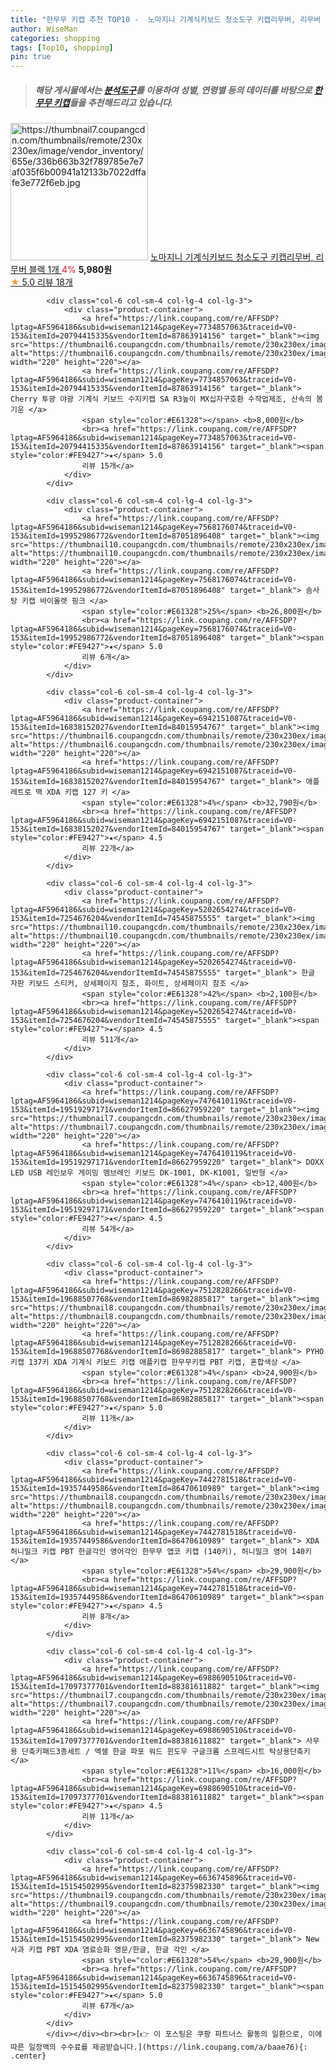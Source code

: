 ```yaml
---
title: "한무무 키캡 추천 TOP10 -  노마지니 기계식키보드 청소도구 키캡리무버, 리무버 블랙 1개 "
author: WiseMan
categories: shopping
tags: [Top10, shopping]
pin: true
---
```


> ##### 해당 게시물에서는 [**분석도구**](https://itemscout.io/)를 이용하여 **성별**, **연령별** 등의 데이터를 바탕으로 [**한무무 키캡**](https://link.coupang.com/a/baae76)들을 추천해드리고 있습니다.
<div class="container"><div class="row">
            <div class="col-6 col-sm-4 col-lg-4 col-lg-3">
                <div class="product-container">
                    <a href="https://link.coupang.com/re/AFFSDP?lptag=AF5964186&subid=wiseman1214&pageKey=7718881373&traceid=V0-153&itemId=20710196132&vendorItemId=87983743852" target="_blank"><img src="https://thumbnail7.coupangcdn.com/thumbnails/remote/230x230ex/image/vendor_inventory/655e/336b663b32f789785e7e7af035f6b00941a12133b7022dffafe3e772f6eb.jpg" alt="https://thumbnail7.coupangcdn.com/thumbnails/remote/230x230ex/image/vendor_inventory/655e/336b663b32f789785e7e7af035f6b00941a12133b7022dffafe3e772f6eb.jpg" width="220" height="220"></a>
                    <a href="https://link.coupang.com/re/AFFSDP?lptag=AF5964186&subid=wiseman1214&pageKey=7718881373&traceid=V0-153&itemId=20710196132&vendorItemId=87983743852" target="_blank"> 노마지니 기계식키보드 청소도구 키캡리무버, 리무버 블랙 1개 </a>
                    <span style="color:#E61328">4%</span> <b>5,980원</b>
                    <br><a href="https://link.coupang.com/re/AFFSDP?lptag=AF5964186&subid=wiseman1214&pageKey=7718881373&traceid=V0-153&itemId=20710196132&vendorItemId=87983743852" target="_blank"><span style="color:#FE9427">★</span> 5.0
                    리뷰 18개</a>
                </div>
            </div>
            
            <div class="col-6 col-sm-4 col-lg-4 col-lg-3">
                <div class="product-container">
                    <a href="https://link.coupang.com/re/AFFSDP?lptag=AF5964186&subid=wiseman1214&pageKey=7734857063&traceid=V0-153&itemId=20794415335&vendorItemId=87863914156" target="_blank"><img src="https://thumbnail6.coupangcdn.com/thumbnails/remote/230x230ex/image/vendor_inventory/48c2/441fb4a75b906a9d33e7f387d9986b8d75751995b4bd0f642f2dbb5ea4b2.jpg" alt="https://thumbnail6.coupangcdn.com/thumbnails/remote/230x230ex/image/vendor_inventory/48c2/441fb4a75b906a9d33e7f387d9986b8d75751995b4bd0f642f2dbb5ea4b2.jpg" width="220" height="220"></a>
                    <a href="https://link.coupang.com/re/AFFSDP?lptag=AF5964186&subid=wiseman1214&pageKey=7734857063&traceid=V0-153&itemId=20794415335&vendorItemId=87863914156" target="_blank"> Cherry 투광 야광 기계식 키보드 수지키캡 SA R3높이 MX십자구호환 수작업제조, 산속의 봄기운 </a>
                    <span style="color:#E61328"></span> <b>8,000원</b>
                    <br><a href="https://link.coupang.com/re/AFFSDP?lptag=AF5964186&subid=wiseman1214&pageKey=7734857063&traceid=V0-153&itemId=20794415335&vendorItemId=87863914156" target="_blank"><span style="color:#FE9427">★</span> 5.0
                    리뷰 15개</a>
                </div>
            </div>
            
            <div class="col-6 col-sm-4 col-lg-4 col-lg-3">
                <div class="product-container">
                    <a href="https://link.coupang.com/re/AFFSDP?lptag=AF5964186&subid=wiseman1214&pageKey=7568176074&traceid=V0-153&itemId=19952986772&vendorItemId=87051896408" target="_blank"><img src="https://thumbnail10.coupangcdn.com/thumbnails/remote/230x230ex/image/vendor_inventory/eea3/ed5d0278c5cb532f9a91eee4ad2fae8e38bae39adf5a67cb8550a286a1b7.jpg" alt="https://thumbnail10.coupangcdn.com/thumbnails/remote/230x230ex/image/vendor_inventory/eea3/ed5d0278c5cb532f9a91eee4ad2fae8e38bae39adf5a67cb8550a286a1b7.jpg" width="220" height="220"></a>
                    <a href="https://link.coupang.com/re/AFFSDP?lptag=AF5964186&subid=wiseman1214&pageKey=7568176074&traceid=V0-153&itemId=19952986772&vendorItemId=87051896408" target="_blank"> 솜사탕 키캡 바이올렛 핑크 </a>
                    <span style="color:#E61328">25%</span> <b>26,800원</b>
                    <br><a href="https://link.coupang.com/re/AFFSDP?lptag=AF5964186&subid=wiseman1214&pageKey=7568176074&traceid=V0-153&itemId=19952986772&vendorItemId=87051896408" target="_blank"><span style="color:#FE9427">★</span> 5.0
                    리뷰 6개</a>
                </div>
            </div>
            
            <div class="col-6 col-sm-4 col-lg-4 col-lg-3">
                <div class="product-container">
                    <a href="https://link.coupang.com/re/AFFSDP?lptag=AF5964186&subid=wiseman1214&pageKey=6942151087&traceid=V0-153&itemId=16838152027&vendorItemId=84015954767" target="_blank"><img src="https://thumbnail6.coupangcdn.com/thumbnails/remote/230x230ex/image/vendor_inventory/ef00/7fdf0bd2ec719f250281e37b711182c12e6d9518cfbe7116ef3956c79c3b.jpg" alt="https://thumbnail6.coupangcdn.com/thumbnails/remote/230x230ex/image/vendor_inventory/ef00/7fdf0bd2ec719f250281e37b711182c12e6d9518cfbe7116ef3956c79c3b.jpg" width="220" height="220"></a>
                    <a href="https://link.coupang.com/re/AFFSDP?lptag=AF5964186&subid=wiseman1214&pageKey=6942151087&traceid=V0-153&itemId=16838152027&vendorItemId=84015954767" target="_blank"> 애플 레트로 맥 XDA 키캡 127 키 </a>
                    <span style="color:#E61328">4%</span> <b>32,790원</b>
                    <br><a href="https://link.coupang.com/re/AFFSDP?lptag=AF5964186&subid=wiseman1214&pageKey=6942151087&traceid=V0-153&itemId=16838152027&vendorItemId=84015954767" target="_blank"><span style="color:#FE9427">★</span> 4.5
                    리뷰 22개</a>
                </div>
            </div>
            
            <div class="col-6 col-sm-4 col-lg-4 col-lg-3">
                <div class="product-container">
                    <a href="https://link.coupang.com/re/AFFSDP?lptag=AF5964186&subid=wiseman1214&pageKey=5202654274&traceid=V0-153&itemId=7254676204&vendorItemId=74545875555" target="_blank"><img src="https://thumbnail10.coupangcdn.com/thumbnails/remote/230x230ex/image/vendor_inventory/7599/c2a3773c419a1dc6d9f4e6e756b97ec409f7f35a7e88a78fc79506565708.jpeg" alt="https://thumbnail10.coupangcdn.com/thumbnails/remote/230x230ex/image/vendor_inventory/7599/c2a3773c419a1dc6d9f4e6e756b97ec409f7f35a7e88a78fc79506565708.jpeg" width="220" height="220"></a>
                    <a href="https://link.coupang.com/re/AFFSDP?lptag=AF5964186&subid=wiseman1214&pageKey=5202654274&traceid=V0-153&itemId=7254676204&vendorItemId=74545875555" target="_blank"> 한글 자판 키보드 스티커, 상세페이지 참조, 화이트, 상세페이지 참조 </a>
                    <span style="color:#E61328">42%</span> <b>2,100원</b>
                    <br><a href="https://link.coupang.com/re/AFFSDP?lptag=AF5964186&subid=wiseman1214&pageKey=5202654274&traceid=V0-153&itemId=7254676204&vendorItemId=74545875555" target="_blank"><span style="color:#FE9427">★</span> 4.5
                    리뷰 511개</a>
                </div>
            </div>
            
            <div class="col-6 col-sm-4 col-lg-4 col-lg-3">
                <div class="product-container">
                    <a href="https://link.coupang.com/re/AFFSDP?lptag=AF5964186&subid=wiseman1214&pageKey=7476410119&traceid=V0-153&itemId=19519297171&vendorItemId=86627959220" target="_blank"><img src="https://thumbnail7.coupangcdn.com/thumbnails/remote/230x230ex/image/vendor_inventory/0a5d/a5b66da653c26790edb139ecd8a3a82935061ffae8ea121724be52277f5b.jpg" alt="https://thumbnail7.coupangcdn.com/thumbnails/remote/230x230ex/image/vendor_inventory/0a5d/a5b66da653c26790edb139ecd8a3a82935061ffae8ea121724be52277f5b.jpg" width="220" height="220"></a>
                    <a href="https://link.coupang.com/re/AFFSDP?lptag=AF5964186&subid=wiseman1214&pageKey=7476410119&traceid=V0-153&itemId=19519297171&vendorItemId=86627959220" target="_blank"> DOXX LED USB 레인보우 게이밍 멤브레인 키보드 DK-1001, DK-K1001, 일반형 </a>
                    <span style="color:#E61328">4%</span> <b>12,400원</b>
                    <br><a href="https://link.coupang.com/re/AFFSDP?lptag=AF5964186&subid=wiseman1214&pageKey=7476410119&traceid=V0-153&itemId=19519297171&vendorItemId=86627959220" target="_blank"><span style="color:#FE9427">★</span> 4.5
                    리뷰 54개</a>
                </div>
            </div>
            
            <div class="col-6 col-sm-4 col-lg-4 col-lg-3">
                <div class="product-container">
                    <a href="https://link.coupang.com/re/AFFSDP?lptag=AF5964186&subid=wiseman1214&pageKey=7512828266&traceid=V0-153&itemId=19688507768&vendorItemId=86982885817" target="_blank"><img src="https://thumbnail8.coupangcdn.com/thumbnails/remote/230x230ex/image/vendor_inventory/c4bf/0f9b4a4342fdd3375577076c981176e387f2722560a1fe4a321bd3dbea5d.jpg" alt="https://thumbnail8.coupangcdn.com/thumbnails/remote/230x230ex/image/vendor_inventory/c4bf/0f9b4a4342fdd3375577076c981176e387f2722560a1fe4a321bd3dbea5d.jpg" width="220" height="220"></a>
                    <a href="https://link.coupang.com/re/AFFSDP?lptag=AF5964186&subid=wiseman1214&pageKey=7512828266&traceid=V0-153&itemId=19688507768&vendorItemId=86982885817" target="_blank"> PYHO 키캡 137키 XDA 기계식 키보드 키캡 애플키캡 한무무키캡 PBT 키캡, 혼합색상 </a>
                    <span style="color:#E61328">4%</span> <b>24,900원</b>
                    <br><a href="https://link.coupang.com/re/AFFSDP?lptag=AF5964186&subid=wiseman1214&pageKey=7512828266&traceid=V0-153&itemId=19688507768&vendorItemId=86982885817" target="_blank"><span style="color:#FE9427">★</span> 5.0
                    리뷰 11개</a>
                </div>
            </div>
            
            <div class="col-6 col-sm-4 col-lg-4 col-lg-3">
                <div class="product-container">
                    <a href="https://link.coupang.com/re/AFFSDP?lptag=AF5964186&subid=wiseman1214&pageKey=7442781518&traceid=V0-153&itemId=19357449586&vendorItemId=86470610989" target="_blank"><img src="https://thumbnail8.coupangcdn.com/thumbnails/remote/230x230ex/image/vendor_inventory/b3b1/2bbfed8bb929e4d26e2477cdaf6cb582994d6352e7c5bf3003c463d4340a.jpg" alt="https://thumbnail8.coupangcdn.com/thumbnails/remote/230x230ex/image/vendor_inventory/b3b1/2bbfed8bb929e4d26e2477cdaf6cb582994d6352e7c5bf3003c463d4340a.jpg" width="220" height="220"></a>
                    <a href="https://link.coupang.com/re/AFFSDP?lptag=AF5964186&subid=wiseman1214&pageKey=7442781518&traceid=V0-153&itemId=19357449586&vendorItemId=86470610989" target="_blank"> XDA 허니밀크 키캡 PBT 한글각인 영어각인 한무무 앱코 키캡 (140키), 허니밀크 영어 140키 </a>
                    <span style="color:#E61328">54%</span> <b>29,900원</b>
                    <br><a href="https://link.coupang.com/re/AFFSDP?lptag=AF5964186&subid=wiseman1214&pageKey=7442781518&traceid=V0-153&itemId=19357449586&vendorItemId=86470610989" target="_blank"><span style="color:#FE9427">★</span> 4.5
                    리뷰 8개</a>
                </div>
            </div>
            
            <div class="col-6 col-sm-4 col-lg-4 col-lg-3">
                <div class="product-container">
                    <a href="https://link.coupang.com/re/AFFSDP?lptag=AF5964186&subid=wiseman1214&pageKey=6988690510&traceid=V0-153&itemId=17097377701&vendorItemId=88381611882" target="_blank"><img src="https://thumbnail7.coupangcdn.com/thumbnails/remote/230x230ex/image/vendor_inventory/afee/c46dee26da047a15a56115c4434297fa0de551abcf1e43a6585993f8ba16.jpg" alt="https://thumbnail7.coupangcdn.com/thumbnails/remote/230x230ex/image/vendor_inventory/afee/c46dee26da047a15a56115c4434297fa0de551abcf1e43a6585993f8ba16.jpg" width="220" height="220"></a>
                    <a href="https://link.coupang.com/re/AFFSDP?lptag=AF5964186&subid=wiseman1214&pageKey=6988690510&traceid=V0-153&itemId=17097377701&vendorItemId=88381611882" target="_blank"> 사무용 단축키패드3종세트 / 엑셀 한글 파포 워드 윈도우 구글크롬 스프레드시트 탁상용단축키 </a>
                    <span style="color:#E61328">11%</span> <b>16,000원</b>
                    <br><a href="https://link.coupang.com/re/AFFSDP?lptag=AF5964186&subid=wiseman1214&pageKey=6988690510&traceid=V0-153&itemId=17097377701&vendorItemId=88381611882" target="_blank"><span style="color:#FE9427">★</span> 4.5
                    리뷰 11개</a>
                </div>
            </div>
            
            <div class="col-6 col-sm-4 col-lg-4 col-lg-3">
                <div class="product-container">
                    <a href="https://link.coupang.com/re/AFFSDP?lptag=AF5964186&subid=wiseman1214&pageKey=6636745896&traceid=V0-153&itemId=15154502995&vendorItemId=82375982330" target="_blank"><img src="https://thumbnail9.coupangcdn.com/thumbnails/remote/230x230ex/image/vendor_inventory/fe29/2c3bf55d898a63d6f76095054414c2f8bff4aa648838a5a784dc786fca6f.jpg" alt="https://thumbnail9.coupangcdn.com/thumbnails/remote/230x230ex/image/vendor_inventory/fe29/2c3bf55d898a63d6f76095054414c2f8bff4aa648838a5a784dc786fca6f.jpg" width="220" height="220"></a>
                    <a href="https://link.coupang.com/re/AFFSDP?lptag=AF5964186&subid=wiseman1214&pageKey=6636745896&traceid=V0-153&itemId=15154502995&vendorItemId=82375982330" target="_blank"> New 사과 키캡 PBT XDA 염료승화 영문/한글, 한글 각인 </a>
                    <span style="color:#E61328">54%</span> <b>29,900원</b>
                    <br><a href="https://link.coupang.com/re/AFFSDP?lptag=AF5964186&subid=wiseman1214&pageKey=6636745896&traceid=V0-153&itemId=15154502995&vendorItemId=82375982330" target="_blank"><span style="color:#FE9427">★</span> 5.0
                    리뷰 67개</a>
                </div>
            </div>
            </div></div><br><br>[👉 이 포스팅은 쿠팡 파트너스 활동의 일환으로, 이에 따른 일정액의 수수료를 제공받습니다.](https://link.coupang.com/a/baae76){: .center}